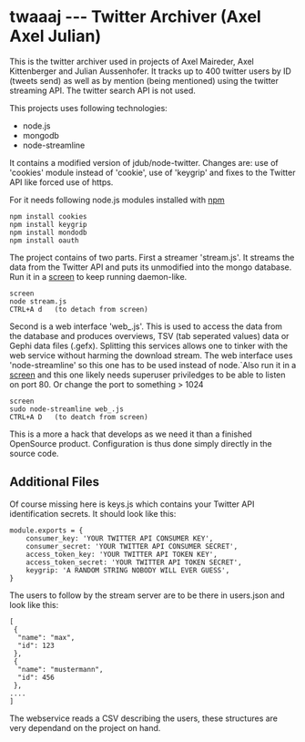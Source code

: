 twaaaj --- Twitter Archiver (Axel Axel Julian) 
==============================================

This is the twitter archiver used in projects of Axel Maireder, Axel
Kittenberger and Julian Aussenhofer. It tracks up to 400 twitter users by ID
(tweets send) as well as by mention (being mentioned) using the twitter
streaming API. The twitter search API is not used.

This projects uses following technologies:

* node.js
* mongodb
* node-streamline

It contains a modified version of jdub/node-twitter. Changes are: use of
'cookies' module instead of 'cookie', use of 'keygrip' and fixes to the Twitter
API like forced use of https.  

For it needs following node.js modules installed with [npm](http://npmjs.org/)

```
npm install cookies
npm install keygrip
npm install mondodb
npm install oauth
```

The project contains of two parts. First a streamer 'stream.js'. It streams the
data from the Twitter API and puts its unmodified into the mongo database. Run
it in a [screen](http://www.gnu.org/s/screen/) to keep running daemon-like.

```
screen
node stream.js
CTRL+A d   (to detach from screen)
```

Second is a web interface 'web_.js'. This is used to access the data from the
database and produces overviews, TSV (tab seperated values) data or Gephi data
files (.gefx).  Splitting this services allows one to tinker with the web
service without harming the download stream. The web interface uses
'node-streamline' so this one has to be used instead of node.`Also run it in a
[screen](http://www.gnu.org/s/screen/) and this one likely needs superuser
priviledges to be able to listen on port 80. Or change the port to something >
1024

```
screen
sudo node-streamline web_.js
CTRL+A D   (to deatch from screen)
```

This is a more a hack that develops as we need it than a finished OpenSource
product. Configuration is thus done simply directly in the source code.

Additional Files
----------------

Of course missing here is keys.js which contains your Twitter API identification
secrets. It should look like this:

```
module.exports = {
	consumer_key: 'YOUR TWITTER API CONSUMER KEY',
	consumer_secret: 'YOUR TWITTER API CONSUMER SECRET',
	access_token_key: 'YOUR TWITTER API TOKEN KEY',
	access_token_secret: 'YOUR TWITTER API TOKEN SECRET',
	keygrip: 'A RANDOM STRING NOBODY WILL EVER GUESS',
}
```

The users to follow by the stream server are to be there in users.json and look
like this:

```
[
 {
  "name": "max",
  "id": 123
 },
 {
  "name": "mustermann",
  "id": 456
 },
....
]
```

The webservice reads a CSV describing the users, these structures are very
dependand on the project on hand.
